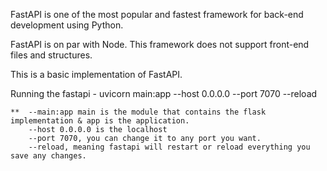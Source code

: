 FastAPI is one of the most popular and fastest framework for back-end development using Python.

FastAPI is on par with Node. This framework does not support front-end files and structures.

This is a basic implementation of FastAPI.

Running the fastapi
    - uvicorn main:app --host 0.0.0.0 --port 7070 --reload

    **  --main:app main is the module that contains the flask implementation & app is the application.
        --host 0.0.0.0 is the localhost
        --port 7070, you can change it to any port you want.
        --reload, meaning fastapi will restart or reload everything you save any changes.
